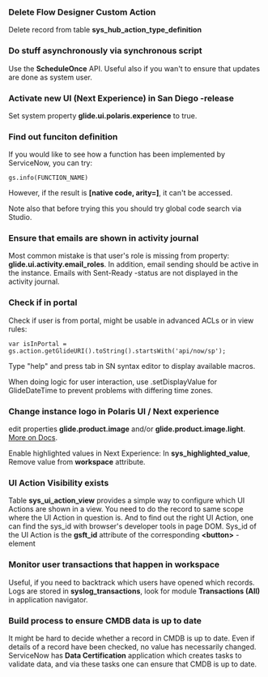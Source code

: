 ### Delete Flow Designer Custom Action
Delete record from table **sys_hub_action_type_definition**

### Do stuff asynchronously via synchronous script
Use the **ScheduleOnce** API. Useful also if you wan't to ensure that updates are done as system user.

### Activate new UI (Next Experience) in San Diego -release
Set system property **glide.ui.polaris.experience** to true.

### Find out funciton definition
If you would like to see how a function has been implemented by ServiceNow, you can try:

    gs.info(FUNCTION_NAME)

However, if the result is __[native code, arity=<number>]__, it can't be accessed.

Note also that before trying this you should try global code search via Studio.

### Ensure that emails are shown in activity journal

Most common mistake is that user's role is missing from property: **glide.ui.activity.email_roles**. In addition, email sending should be active in the instance. Emails with Sent-Ready -status are not displayed in the activity journal.

### Check if in portal

Check if user is from portal, might be usable in advanced ACLs or in view rules:

    var isInPortal = gs.action.getGlideURI().toString().startsWith('api/now/sp');

Type "help" and press tab in SN syntax editor to display available macros.

When doing logic for user interaction, use .setDisplayValue for GlideDateTime to prevent problems with differing time zones.


### Change instance logo in Polaris UI / Next experience

edit properties **glide.product.image** and/or **glide.product.image.light**. [More on Docs](https://docs.servicenow.com/en-US/bundle/sandiego-platform-user-interface/page/administer/navigation-and-ui/concept/c_ModifyTheBanner.html).

Enable highlighted values in Next Experience:
In **sys_highlighted_value**, Remove value from **workspace** attribute.

### UI Action Visibility exists

Table **sys_ui_action_view** provides a simple way to configure which UI Actions are shown in a view. You need to do the record to same scope where the UI Action in question is. And to find out the right UI Action, one can find the sys_id with browser's developer tools in page DOM. Sys_id of the UI Action is the **gsft_id** attribute of the corresponding **&lt;button&gt;** -element

### Monitor user transactions that happen in workspace

Useful, if you need to backtrack which users have opened which records. Logs are stored in **syslog_transactions**, look for module **Transactions (All)** in application navigator.
 
### Build process to ensure CMDB data is up to date

It might be hard to decide whether a record in CMDB is up to date. Even if details of a record have been checked, no value has necessarily changed. ServiceNow has **Data Certification** application which creates tasks to validate data, and via these tasks one can ensure that CMDB is up to date.